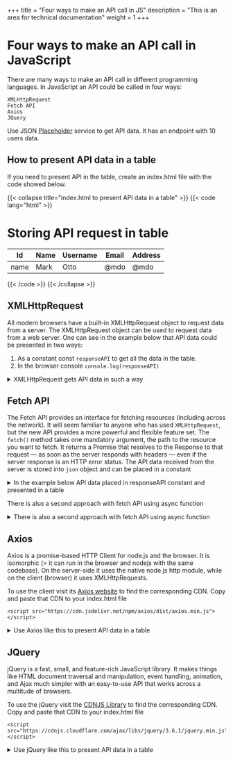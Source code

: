 +++
title = "Four ways to make an API call in JS"
description = "This is an area for technical documentation"
weight = 1
+++

# Four ways to make an API call in JavaScript

There are many ways to make an API call in different programming languages. In JavaScript an API could be called in four ways:

    XMLHttpRequest
    Fetch API
    Axios
    JQuery

Use JSON [Placeholder](https://jsonplaceholder.typicode.com/users) service to get API data. It has an endpoint with 10 users data.


## How to present API data in a table

If you need to present API in the table, create an index.html file with the code showed below.

{{< collapse title="index.html to present API data in a table" >}} 
{{< code lang="html" >}} 
<!DOCTYPE html>
<html lang="en">
<head>
    <meta charset="UTF-8">
    <meta http-equiv="X-UA-Compatible" content="IE=edge">
    <meta name="viewport" content="width=device-width, initial-scale=1.0">
    <link rel="stylesheet" href="https://cdn.jsdelivr.net/npm/bootstrap@5.2.2/dist/css/bootstrap.min.css">
</head>
<body>
    <h1 class="text-center">Storing API request in table</h1>
    <div class="container">
        <table class="table table-bordered">
            <thead>
              <tr class="table-primary">
                <th scope="col">Id</th>
                <th scope="col">Name</th>
                <th scope="col">Username</th>
                <th scope="col">Email</th>
                <th scope="col">Address</th>
              </tr>
            </thead>
            <tbody id="table_body">
              <tr>
                <td>name</td>
                <td>Mark</td>
                <td>Otto</td>
                <td>@mdo</td>
                <td>@mdo</td>
              </tr>
            </tbody>
          </table>
    </div>
<script src="script.js"></script>
</body>
</html> 
{{< /code >}}
{{< /collapse >}}


## XMLHttpRequest

All modern browsers have a built-in XMLHttpRequest object to request data from a server. The XMLHttpRequest object can be used to request data from a web server. One can see in the example below that API data could be presented in two ways:
1. As a constant const `responseAPI` to get all the data in the table.
2. In the browser console `console.log(responseAPI)`

<details>
  <summary>XMLHttpRequest gets API data in such a way</summary>

```
const request = new XMLHttpRequest();
request.open("GET", "https://jsonplaceholder.typicode.com/users");
request.send();//to get API data in Network => Preview browser tab
request.onload = ()=>{
    console.log(request);
    if(request.status === 200) {
        const responseAPI = JSON.parse(request.response);// to get API data as JSON in responseAPI constant
        console.log(responseAPI); // to get API data as JSON in browser Console
        let tableData="";
        responseAPI.map((values)=>{
        tableData+=`<tr>
        <td>${values.id}</td>
        <td>${values.name}</td>
        <td>${values.username}</td>
        <td>${values.email}</td>
        <td>${values.address.street}, ${values.address.suite}, ${values.address.city}, ${values.address.zipcode},</td>
      </tr>`;
    });
    document.getElementById("table_body").innerHTML=tableData;
    } else {
        console.log(`error ${request.status}`) // to handle errors
    }
}
```
</details>

## Fetch API

The Fetch API provides an interface for fetching resources (including across the network). It will seem familiar to anyone who has used `XMLHttpRequest`, but the new API provides a more powerful and flexible feature set.
The `fetch()` method takes one mandatory argument, the path to the resource you want to fetch. It returns a Promise that resolves to the Response to that request — as soon as the server responds with headers — even if the server response is an HTTP error status. 
The API data received from the server is stored into `json` object and can be placed in a constant

<details>
  <summary>In the example below API data placed in responseAPI constant and presented in a table</summary>

```
fetch('https://jsonplaceholder.typicode.com/users')
    .then(response=>{
        return response.json();
    }).then(json=>{
        console.log(json);
        const responseAPI = json;
        let tableData="";
        responseAPI.map((values)=>{
        tableData+=`<tr>
        <td>${values.id}</td>
        <td>${values.name}</td>
        <td>${values.username}</td>
        <td>${values.email}</td>
        <td>${values.address.street}, ${values.address.suite}, ${values.address.city}, ${values.address.zipcode},</td>
      </tr>`;
    });
    document.getElementById("table_body").innerHTML=tableData;
    })
```

</details>

There is also a second approach with fetch API using async function

<details>
  <summary>There is also a second approach with fetch API using async function</summary>

```
async function getUsers(){
    let response = await fetch('https://jsonplaceholder.typicode.com/users');
    let data = await response.json();
    return data;
}

getUsers().then(response=>{
    console.log(response);
    const responseAPI = response;
    let tableData="";
    responseAPI.map((values)=>{
    tableData+=`<tr>
    <td>${values.id}</td>
    <td>${values.name}</td>
    <td>${values.username}</td>
    <td>${values.email}</td>
    <td>${values.address.street}, ${values.address.suite}, ${values.address.city}, ${values.address.zipcode},</td>
  </tr>`;
});
document.getElementById("table_body").innerHTML=tableData;
})
```
</details>

## Axios

Axios is a promise-based HTTP Client for node.js and the browser. It is isomorphic (= it can run in the browser and nodejs with the same codebase). On the server-side it uses the native node.js http module, while on the client (browser) it uses XMLHttpRequests.

To use the client visit its [Axios website](https://axios-http.com/docs/intro) to find the corresponding CDN. Copy and paste that CDN to your index.html file

    <script src="https://cdn.jsdelivr.net/npm/axios/dist/axios.min.js"></script>

<details>
  <summary>Use Axios like this to present API data in a table</summary>

```
axios.get('https://jsonplaceholder.typicode.com/users')
     .then(response=>{
        console.log(response.data);
    const responseAPI = response.data;
    let tableData="";
    responseAPI.map((values)=>{
    tableData+=`<tr>
    <td>${values.id}</td>
    <td>${values.name}</td>
    <td>${values.username}</td>
    <td>${values.email}</td>
    <td>${values.address.street}, ${values.address.suite}, ${values.address.city}, ${values.address.zipcode},</td>
  </tr>`;
});
document.getElementById("table_body").innerHTML=tableData;
     }, err=>{
        console.log(err);
     })
```
</details>

## JQuery

jQuery is a fast, small, and feature-rich JavaScript library. It makes things like HTML document traversal and manipulation, event handling, animation, and Ajax much simpler with an easy-to-use API that works across a multitude of browsers. 

To use the jQuery visit the [CDNJS Library](https://cdnjs.com/libraries/jquery) to find the corresponding CDN. Copy and paste that CDN to your index.html file

    <script src="https://cdnjs.cloudflare.com/ajax/libs/jquery/3.6.1/jquery.min.js"></script>

<details>
  <summary>Use jQuery like this to present API data in a table</summary>

```
$(document).ready(function(){
    $.ajax({
        url:'https://jsonplaceholder.typicode.com/users',
        type:"GET",
        success:function(result){
            console.log(result)
            const responseAPI = result;
            let tableData="";
            responseAPI.map((values)=>{
            tableData+=`<tr>
            <td>${values.id}</td>
            <td>${values.name}</td>
            <td>${values.username}</td>
            <td>${values.email}</td>
            <td>${values.address.street}, ${values.address.suite}, ${values.address.city}, ${values.address.zipcode},</td>
            </tr>`;
            });
            document.getElementById("table_body").innerHTML=tableData;
        },
        error:function(err){
            console.log(err);
        }

    })
})
```
</details>


